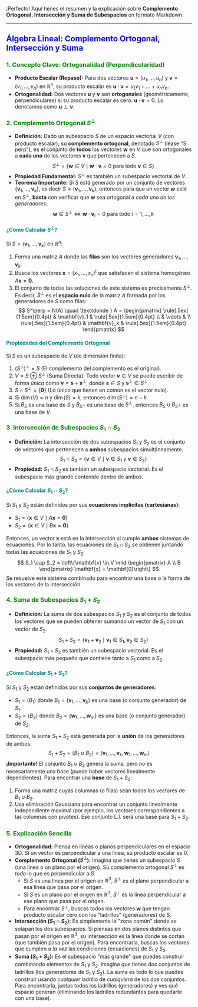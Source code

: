¡Perfecto! Aquí tienes el resumen y la explicación sobre **Complemento Ortogonal, Intersección y Suma de Subespacios** en formato Markdown.

***

## <span style="color:blue;">Álgebra Lineal: Complemento Ortogonal, Intersección y Suma</span>

### <span style="color:green;">1. Concepto Clave: Ortogonalidad (Perpendicularidad)</span>

*   **Producto Escalar (Repaso):** Para dos vectores $\mathbf{u} = (u_1, \dots, u_n)$ y $\mathbf{v} = (v_1, \dots, v_n)$ en $\mathbb{R}^n$, su producto escalar es $\mathbf{u} \cdot \mathbf{v} = u_1 v_1 + \dots + u_n v_n$.
*   **Ortogonalidad:** Dos vectores $\mathbf{u}$ y $\mathbf{v}$ son **ortogonales** (geométricamente, perpendiculares) si su producto escalar es cero: $\mathbf{u} \cdot \mathbf{v} = 0$. Lo denotamos como $\mathbf{u} \perp \mathbf{v}$.

### <span style="color:green;">2. Complemento Ortogonal $S^\perp$</span>

*   **Definición:** Dado un subespacio $S$ de un espacio vectorial $V$ (con producto escalar), su **complemento ortogonal**, denotado $S^\perp$ (léase "S perp"), es el conjunto de **todos** los vectores $\mathbf{w}$ en $V$ que son ortogonales a **cada uno** de los vectores $\mathbf{v}$ que pertenecen a $S$.
    $$ S^\perp = \{\mathbf{w} \in V \mid \mathbf{w} \cdot \mathbf{v} = 0 \text{ para todo } \mathbf{v} \in S\} $$
*   **Propiedad Fundamental:** $S^\perp$ es también un subespacio vectorial de $V$.
*   **Teorema Importante:** Si $S$ está generado por un conjunto de vectores $\{ \mathbf{v}_1, \dots, \mathbf{v}_k \}$, es decir $S = \langle \mathbf{v}_1, \dots, \mathbf{v}_k \rangle$, entonces para que un vector $\mathbf{w}$ esté en $S^\perp$, **basta** con verificar que $\mathbf{w}$ sea ortogonal a *cada uno de los generadores*:
    $$ \mathbf{w} \in S^\perp \iff \mathbf{w} \cdot \mathbf{v}_i = 0 \text{ para todo } i = 1, \dots, k $$

#### <span style="color:teal;">¿Cómo Calcular $S^\perp$?</span>

Si $S = \langle \mathbf{v}_1, \dots, \mathbf{v}_k \rangle$ en $\mathbb{R}^n$:

1.  Forma una matriz $A$ donde las **filas** son los vectores generadores $\mathbf{v}_1, \dots, \mathbf{v}_k$.
2.  Busca los vectores $\mathbf{x} = (x_1, \dots, x_n)^t$ que satisfacen el sistema homogéneo $A \mathbf{x} = \mathbf{0}$.
3.  El conjunto de todas las soluciones de este sistema es precisamente $S^\perp$. Es decir, $S^\perp$ es el **espacio nulo** de la matriz $A$ formada por los generadores de $S$ como filas:
    $$ S^\perp = N(A) \quad \text{donde } A = \begin{pmatrix} \rule[.5ex]{1.5em}{0.4pt} & \mathbf{v}_1 & \rule[.5ex]{1.5em}{0.4pt} \\ & \vdots & \\ \rule[.5ex]{1.5em}{0.4pt} & \mathbf{v}_k & \rule[.5ex]{1.5em}{0.4pt} \end{pmatrix} $$

#### <span style="color:teal;">Propiedades del Complemento Ortogonal</span>

Si $S$ es un subespacio de $V$ (de dimensión finita):

1.  $(S^\perp)^\perp = S$ (El complemento del complemento es el original).
2.  $V = S \oplus S^\perp$ (Suma Directa): Todo vector $\mathbf{v} \in V$ se puede escribir de forma *única* como $\mathbf{v} = \mathbf{s} + \mathbf{s}^\perp$, donde $\mathbf{s} \in S$ y $\mathbf{s}^\perp \in S^\perp$.
3.  $S \cap S^\perp = \{\mathbf{0}\}$ (Lo único que tienen en común es el vector nulo).
4.  Si $\dim(V) = n$ y $\dim(S) = k$, entonces $\dim(S^\perp) = n - k$.
5.  Si $B_S$ es una base de $S$ y $B_{S^\perp}$ es una base de $S^\perp$, entonces $B_S \cup B_{S^\perp}$ es una base de $V$.

### <span style="color:green;">3. Intersección de Subespacios $S_1 \cap S_2$</span>

*   **Definición:** La intersección de dos subespacios $S_1$ y $S_2$ es el conjunto de vectores que pertenecen a **ambos** subespacios simultáneamente.
    $$ S_1 \cap S_2 = \{\mathbf{v} \in V \mid \mathbf{v} \in S_1 \text{ y } \mathbf{v} \in S_2\} $$
*   **Propiedad:** $S_1 \cap S_2$ es también un subespacio vectorial. Es el subespacio más grande contenido dentro de ambos.

#### <span style="color:teal;">¿Cómo Calcular $S_1 \cap S_2$?</span>

Si $S_1$ y $S_2$ están definidos por sus **ecuaciones implícitas (cartesianas)**:
*   $S_1 = \{\mathbf{x} \in V \mid A \mathbf{x} = \mathbf{0}\}$
*   $S_2 = \{\mathbf{x} \in V \mid B \mathbf{x} = \mathbf{0}\}$

Entonces, un vector $\mathbf{x}$ está en la intersección si cumple **ambos** sistemas de ecuaciones. Por lo tanto, las ecuaciones de $S_1 \cap S_2$ se obtienen juntando todas las ecuaciones de $S_1$ y $S_2$:
$$ S_1 \cap S_2 = \left\{\mathbf{x} \in V \mid \begin{pmatrix} A \\ B \end{pmatrix} \mathbf{x} = \mathbf{0}\right\} $$
Se resuelve este sistema combinado para encontrar una base o la forma de los vectores de la intersección.

### <span style="color:green;">4. Suma de Subespacios $S_1 + S_2$</span>

*   **Definición:** La suma de dos subespacios $S_1$ y $S_2$ es el conjunto de todos los vectores que se pueden obtener sumando un vector de $S_1$ con un vector de $S_2$.
    $$ S_1 + S_2 = \{\mathbf{v}_1 + \mathbf{v}_2 \mid \mathbf{v}_1 \in S_1, \mathbf{v}_2 \in S_2\} $$
*   **Propiedad:** $S_1 + S_2$ es también un subespacio vectorial. Es el subespacio más pequeño que contiene tanto a $S_1$ como a $S_2$.

#### <span style="color:teal;">¿Cómo Calcular $S_1 + S_2$?</span>

Si $S_1$ y $S_2$ están definidos por sus **conjuntos de generadores**:
*   $S_1 = \langle B_1 \rangle$ donde $B_1 = \{\mathbf{v}_1, \dots, \mathbf{v}_k\}$ es una base (o conjunto generador) de $S_1$.
*   $S_2 = \langle B_2 \rangle$ donde $B_2 = \{\mathbf{w}_1, \dots, \mathbf{w}_m\}$ es una base (o conjunto generador) de $S_2$.

Entonces, la suma $S_1 + S_2$ está generada por la **unión** de los generadores de ambos:
$$ S_1 + S_2 = \langle B_1 \cup B_2 \rangle = \langle \mathbf{v}_1, \dots, \mathbf{v}_k, \mathbf{w}_1, \dots, \mathbf{w}_m \rangle $$
**¡Importante!** El conjunto $B_1 \cup B_2$ genera la suma, pero *no* es necesariamente una base (puede haber vectores linealmente dependientes). Para encontrar una **base** de $S_1 + S_2$:
1.  Forma una matriz cuyas columnas (o filas) sean todos los vectores de $B_1 \cup B_2$.
2.  Usa eliminación Gaussiana para encontrar un conjunto linealmente independiente maximal (por ejemplo, los vectores correspondientes a las columnas con pivotes). Ese conjunto L.I. será una base para $S_1 + S_2$.

### <span style="color:green;">5. Explicación Sencilla</span>

*   **Ortogonalidad:** Piensa en líneas o planos perpendiculares en el espacio 3D. Si un vector es perpendicular a una línea, su producto escalar es 0.
*   **Complemento Ortogonal ($S^\perp$):** Imagina que tienes un subespacio $S$ (una línea o un plano por el origen). Su complemento ortogonal $S^\perp$ es *todo* lo que es perpendicular a $S$.
    *   Si $S$ es una línea por el origen en $\mathbb{R}^3$, $S^\perp$ es el plano perpendicular a esa línea que pasa por el origen.
    *   Si $S$ es un plano por el origen en $\mathbb{R}^3$, $S^\perp$ es la línea perpendicular a ese plano que pasa por el origen.
    *   Para encontrar $S^\perp$, buscas todos los vectores $\mathbf{w}$ que tengan producto escalar cero con los "ladrillos" (generadores) de $S$.
*   **Intersección ($S_1 \cap S_2$):** Es simplemente la "zona común" donde se solapan los dos subespacios. Si piensas en dos planos distintos que pasan por el origen en $\mathbb{R}^3$, su intersección es la línea donde se cortan (que también pasa por el origen). Para encontrarla, buscas los vectores que cumplen *a la vez* las condiciones (ecuaciones) de $S_1$ y $S_2$.
*   **Suma ($S_1 + S_2$):** Es el subespacio "más grande" que puedes construir combinando elementos de $S_1$ y $S_2$. Imagina que tienes dos conjuntos de ladrillos (los generadores de $S_1$ y $S_2$). La suma es todo lo que puedes construir usando *cualquier* ladrillo de *cualquiera* de los dos conjuntos. Para encontrarla, juntas todos los ladrillos (generadores) y ves qué espacio generan (eliminando los ladrillos redundantes para quedarte con una base).